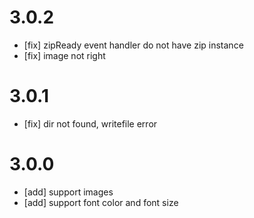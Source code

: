 # 3.0.2
- [fix] zipReady event handler do not have zip instance
- [fix] image not right

# 3.0.1
- [fix] dir not found, writefile error

# 3.0.0
- [add] support images
- [add] support font color and font size
